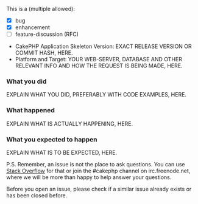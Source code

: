 This is a (multiple allowed):

* [x] bug
* [x] enhancement
* [ ] feature-discussion (RFC)

* CakePHP Application Skeleton Version: EXACT RELEASE VERSION OR COMMIT HASH, HERE.
* Platform and Target: YOUR WEB-SERVER, DATABASE AND OTHER RELEVANT INFO AND HOW THE REQUEST IS BEING MADE, HERE.

### What you did
EXPLAIN WHAT YOU DID, PREFERABLY WITH CODE EXAMPLES, HERE.

### What happened
EXPLAIN WHAT IS ACTUALLY HAPPENING, HERE.

### What you expected to happen
EXPLAIN WHAT IS TO BE EXPECTED, HERE.

P.S. Remember, an issue is not the place to ask questions. You can use [Stack Overflow](https://stackoverflow.com/questions/tagged/cakephp)
for that or join the #cakephp channel on irc.freenode.net, where we will be more
than happy to help answer your questions.

Before you open an issue, please check if a similar issue already exists or has been closed before.